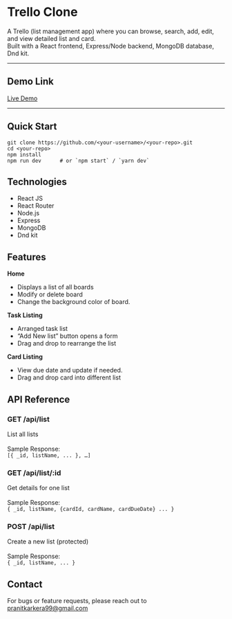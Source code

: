 # Trello Clone

A Trello (list management app) where you can browse, search, add, edit, and view detailed list and card.  
Built with a React frontend, Express/Node backend, MongoDB database, Dnd kit.

---

## Demo Link

[Live Demo](https://trello-clone--gilt.vercel.app/)  

---

## Quick Start

```
git clone https://github.com/<your-username>/<your-repo>.git
cd <your-repo>
npm install
npm run dev      # or `npm start` / `yarn dev`
```

## Technologies
- React JS
- React Router
- Node.js
- Express
- MongoDB
- Dnd kit


## Features
**Home**
- Displays a list of all boards
- Modify or delete board
- Change the background color of board.

**Task Listing**
- Arranged task list
- “Add New list” button opens a form
- Drag and drop to rearrange the list

**Card Listing**
- View due date and update if needed.
- Drag and drop card into different list


## API Reference

### **GET	/api/list**<br>	 
List all lists<br>	 
Sample Response:<br>
```[{ _id, listName, ... }, …]```

### **GET	/api/list/:id**<br>	 	
Get details for one list<br>		
Sample Response:<br>
```{ _id, listName, {cardId, cardName, cardDueDate} ... }```

### **POST	/api/list**<br> 	
Create a new list (protected)<br>	
Sample Response:<br>
```{ _id, listName, ... }```


## Contact
For bugs or feature requests, please reach out to pranitkarkera99@gmail.com
